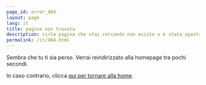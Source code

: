 ```yaml
---
page_id: error_404
layout: page
lang: it
title: pagina non trovata
description: <i>la pagina che stai cercando non esiste o è stata spostata...</i>
permalink: /it/404.html
---
```


<p>Sembra che tu ti sia perso. Verrai reindirizzato alla homepage tra pochi secondi.</p>
<p>In caso contrario, clicca <a href="/it/">qui per tornare alla home</a>.</p>

<script>
  setTimeout(() => {
    window.location.replace('/');
  }, 7000);
</script>
